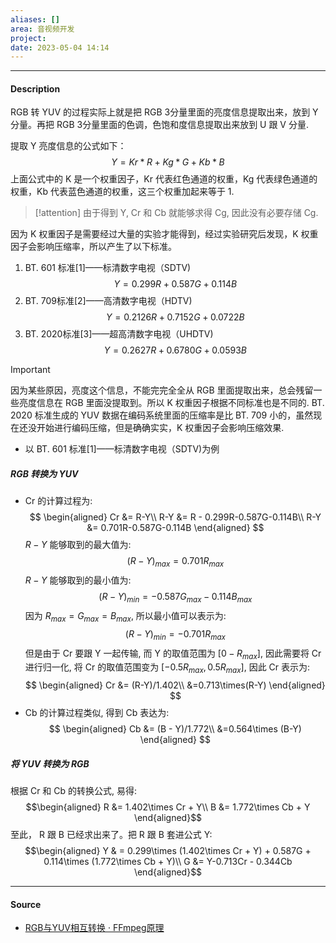 ```yaml
---
aliases: []
area: 音视频开发
project: 
date: 2023-05-04 14:14
---
```

---
#### Description
RGB 转 YUV 的过程实际上就是把 RGB 3分量里面的亮度信息提取出来，放到 Y 分量。再把 RGB 3分量里面的色调，色饱和度信息提取出来放到 U 跟 V 分量.

提取 Y 亮度信息的公式如下：
$$
Y = Kr*R + Kg*G+Kb*B
$$
上面公式中的 K 是一个权重因子，Kr 代表红色通道的权重，Kg 代表绿色通道的权重，Kb 代表蓝色通道的权重，这三个权重加起来等于 1.
> [!attention] 
> 由于得到 Y, Cr 和 Cb 就能够求得 Cg, 因此没有必要存储 Cg.

因为 K 权重因子是需要经过大量的实验才能得到，经过实验研究后发现，K 权重因子会影响压缩率，所以产生了以下标准。

1. BT. 601 标准[1]——标清数字电视（SDTV)
$$
Y = 0.299R + 0.587G + 0.114B
$$
1. BT. 709标准[2]——高清数字电视（HDTV)
$$
Y = 0.2126R + 0.7152G + 0.0722B
$$
1. BT. 2020标准[3]——超高清数字电视（UHDTV)
$$
Y = 0.2627R + 0.6780G + 0.0593B
$$

> [!important] 
> 因为某些原因，亮度这个信息，不能完完全全从 RGB 里面提取出来，总会残留一些亮度信息在 RGB 里面没提取到。所以 K 权重因子根据不同标准也是不同的.
> BT. 2020 标准生成的 YUV 数据在编码系统里面的压缩率是比 BT. 709 小的，虽然现在还没开始进行编码压缩，但是确确实实，K 权重因子会影响压缩效果.

- 以 BT. 601 标准[1]——标清数字电视（SDTV)为例
##### RGB 转换为 YUV
- Cr 的计算过程为: 
$$
\begin{aligned}
Cr &= R-Y\\
R-Y &= R - 0.299R-0.587G-0.114B\\
R-Y &= 0.701R-0.587G-0.114B
\end{aligned}
$$
$R-Y$ 能够取到的最大值为:
$$
(R-Y)_{max} = 0.701R_{max}
$$
$R-Y$ 能够取到的最小值为:
$$
(R-Y)_{min} = -0.587G_{max}-0.114B_{max}
$$
因为 $R_{max} = G_{max} = B_{max}$, 所以最小值可以表示为:
$$
(R-Y)_{min} = -0.701R_{max}
$$
但是由于 Cr 要跟 Y 一起传输, 而 Y 的取值范围为 $[0-R_{max}]$, 因此需要将 Cr 进行归一化, 将 Cr 的取值范围变为 $[-0.5R_{max}, 0.5R_{max}]$, 因此 Cr 表示为:
$$
\begin{aligned}
Cr &= (R-Y)/1.402\\
&=0.713\times(R-Y)
\end{aligned}
$$
- Cb 的计算过程类似, 得到 Cb 表达为:
$$
\begin{aligned}
Cb &= (B - Y)/1.772\\
&=0.564\times (B-Y)
\end{aligned}
$$
##### 将 YUV 转换为 RGB
根据 Cr 和 Cb 的转换公式, 易得:
$$\begin{aligned}
R &= 1.402\times Cr + Y\\
B &= 1.772\times Cb + Y
\end{aligned}$$
至此， R 跟 B 已经求出来了。把 R 跟 B 套进公式 Y:
$$\begin{aligned}
Y & = 0.299\times (1.402\times Cr + Y) + 0.587G + 0.114\times (1.772\times Cb + Y)\\
G &= Y-0.713Cr - 0.344Cb
\end{aligned}$$

---
#### Source
- [RGB与YUV相互转换 · FFmpeg原理](https://ffmpeg.xianwaizhiyin.net/base-knowledge/raw-yuv-to-rgb.html)